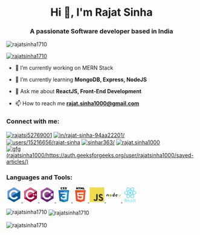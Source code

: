 <h1 align="center">Hi 👋, I'm Rajat Sinha</h1>
<h3 align="center">A passionate Software developer based in India</h3>

<p align="left"> <img src="https://komarev.com/ghpvc/?username=rajatsinha1710&label=Profile%20views&color=0e75b6&style=flat" alt="rajatsinha1710" /> </p>

<p align="left"> <a href="https://github.com/ryo-ma/github-profile-trophy"><img src="https://github-profile-trophy.vercel.app/?username=rajatsinha1710" alt="rajatsinha1710" /></a> </p>

- 🔭 I’m currently working on MERN Stack

- 🌱 I’m currently learning **MongoDB, Express, NodeJS**

- 💬 Ask me about **ReactJS, Front-End Development**

- 📫 How to reach me **rajat.sinha1000@gmail.com**

<h3 align="left">Connect with me:</h3>
<p align="left">
<a href="https://twitter.com/rajatsi52769001" target="blank"><img align="center" src="https://raw.githubusercontent.com/rahuldkjain/github-profile-readme-generator/master/src/images/icons/Social/twitter.svg" alt="rajatsi52769001" height="30" width="40" /></a>
<a href="https://linkedin.com/in/in/rajat-sinha-94aa22201/" target="blank"><img align="center" src="https://raw.githubusercontent.com/rahuldkjain/github-profile-readme-generator/master/src/images/icons/Social/linked-in-alt.svg" alt="in/rajat-sinha-94aa22201/" height="30" width="40" /></a>
<a href="https://stackoverflow.com/users/users/15216656/rajat-sinha" target="blank"><img align="center" src="https://raw.githubusercontent.com/rahuldkjain/github-profile-readme-generator/master/src/images/icons/Social/stack-overflow.svg" alt="users/15216656/rajat-sinha" height="30" width="40" /></a>
<a href="https://instagram.com/sinhar363/" target="blank"><img align="center" src="https://raw.githubusercontent.com/rahuldkjain/github-profile-readme-generator/master/src/images/icons/Social/instagram.svg" alt="sinhar363/" height="30" width="40" /></a>
<a href="https://codeforces.com/profile/rajat.sinha1000" target="blank"><img align="center" src="https://raw.githubusercontent.com/rahuldkjain/github-profile-readme-generator/master/src/images/icons/Social/codeforces.svg" alt="rajat.sinha1000" height="30" width="40" /></a>
<a href="https://auth.geeksforgeeks.org/user/gfg (rajatsinha1000/https://auth.geeksforgeeks.org/user/rajatsinha1000/saved-articles/)" target="blank"><img align="center" src="https://raw.githubusercontent.com/rahuldkjain/github-profile-readme-generator/master/src/images/icons/Social/geeks-for-geeks.svg" alt="gfg (rajatsinha1000/https://auth.geeksforgeeks.org/user/rajatsinha1000/saved-articles/)" height="30" width="40" /></a>
</p>

<h3 align="left">Languages and Tools:</h3>
<p align="left"> <a href="https://www.cprogramming.com/" target="_blank" rel="noreferrer"> <img src="https://raw.githubusercontent.com/devicons/devicon/master/icons/c/c-original.svg" alt="c" width="40" height="40"/> </a> <a href="https://www.w3schools.com/cpp/" target="_blank" rel="noreferrer"> <img src="https://raw.githubusercontent.com/devicons/devicon/master/icons/cplusplus/cplusplus-original.svg" alt="cplusplus" width="40" height="40"/> </a> <a href="https://www.w3schools.com/cs/" target="_blank" rel="noreferrer"> <img src="https://raw.githubusercontent.com/devicons/devicon/master/icons/csharp/csharp-original.svg" alt="csharp" width="40" height="40"/> </a> <a href="https://www.w3schools.com/css/" target="_blank" rel="noreferrer"> <img src="https://raw.githubusercontent.com/devicons/devicon/master/icons/css3/css3-original-wordmark.svg" alt="css3" width="40" height="40"/> </a> <a href="https://www.w3.org/html/" target="_blank" rel="noreferrer"> <img src="https://raw.githubusercontent.com/devicons/devicon/master/icons/html5/html5-original-wordmark.svg" alt="html5" width="40" height="40"/> </a> <a href="https://developer.mozilla.org/en-US/docs/Web/JavaScript" target="_blank" rel="noreferrer"> <img src="https://raw.githubusercontent.com/devicons/devicon/master/icons/javascript/javascript-original.svg" alt="javascript" width="40" height="40"/> </a> <a href="https://nodejs.org" target="_blank" rel="noreferrer"> <img src="https://raw.githubusercontent.com/devicons/devicon/master/icons/nodejs/nodejs-original-wordmark.svg" alt="nodejs" width="40" height="40"/> </a> <a href="https://reactjs.org/" target="_blank" rel="noreferrer"> <img src="https://raw.githubusercontent.com/devicons/devicon/master/icons/react/react-original-wordmark.svg" alt="react" width="40" height="40"/> </a> </p>

<p><img align="left" src="https://github-readme-stats.vercel.app/api/top-langs?username=rajatsinha1710&show_icons=true&locale=en&layout=compact" alt="rajatsinha1710" /></p>

<p>&nbsp;<img align="center" src="https://github-readme-stats.vercel.app/api?username=rajatsinha1710&show_icons=true&locale=en" alt="rajatsinha1710" /></p>

<p><img align="center" src="https://github-readme-streak-stats.herokuapp.com/?user=rajatsinha1710&" alt="rajatsinha1710" /></p>
